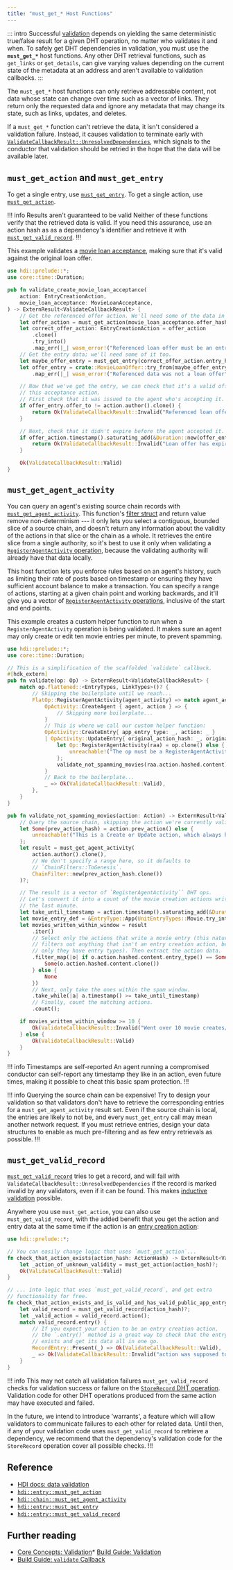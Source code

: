 ```yaml
---
title: "must_get_* Host Functions"
---
```


::: intro
Successful [validation](/build/validation) depends on yielding the same deterministic true/false result for a given DHT operation, no matter who validates it and when. To safely get DHT dependencies in validation, you must use the **`must_get_*`** host functions. Any other DHT retrieval functions, such as `get_links` or `get_details`, can give varying values depending on the current state of the metadata at an address and aren't available to validation callbacks.
:::

The `must_get_*` host functions can only retrieve addressable content, not data whose state can change over time such as a vector of links. They return only the requested data and ignore any metadata that may change its state, such as links, updates, and deletes.

If a `must_get_*` function can't retrieve the data, it isn't considered a validation failure. Instead, it causes validation to terminate early with [`ValidateCallbackResult::UnresolvedDependencies`](https://docs.rs/holochain_integrity_types/latest/holochain_integrity_types/validate/enum.ValidateCallbackResult.html#variant.UnresolvedDependencies), which signals to the conductor that validation should be retried in the hope that the data will be available later.

## `must_get_action` and `must_get_entry`

To get a single entry, use [`must_get_entry`](https://docs.rs/hdi/latest/hdi/entry/fn.must_get_entry.html). To get a single action, use [`must_get_action`](https://docs.rs/hdi/latest/hdi/entry/fn.must_get_action.html).

!!! info Results aren't guaranteed to be valid
Neither of these functions verify that the retrieved data is valid. If you need this assurance, use an action hash as as a dependency's identifier and retrieve it with [`must_get_valid_record`](#must-get-valid-record).
!!!

This example validates a [movie loan acceptance](/build/identifiers/#in-dht-data), making sure that it's valid against the original loan offer.

```rust
use hdi::prelude::*;
use core::time::Duration;

pub fn validate_create_movie_loan_acceptance(
    action: EntryCreationAction,
    movie_loan_acceptance: MovieLoanAcceptance,
) -> ExternResult<ValidateCallbackResult> {
    // Get the referenced offer action. We'll need some of the data in there.
    let offer_action = must_get_action(movie_loan_acceptance.offer_hash.clone())?.hashed.content;
    let correct_offer_action: EntryCreationAction = offer_action
        .clone()
        .try_into()
        .map_err(|_| wasm_error!("Referenced loan offer must be an entry creation action"))?;
    // Get the entry data; we'll need some of it too.
    let maybe_offer_entry = must_get_entry(correct_offer_action.entry_hash().clone())?.content;
    let offer_entry = crate::MovieLoanOffer::try_from(maybe_offer_entry)
        .map_err(|_| wasm_error!("Referenced data was not a loan offer"))?;

    // Now that we've got the entry, we can check that it's a valid offer for
    // this acceptance action.
    // First check that it was issued to the agent who's accepting it.
    if offer_entry.offer_to != action.author().clone() {
        return Ok(ValidateCallbackResult::Invalid("Referenced loan offer wasn't issued to accepting agent".into()));
    }

    // Next, check that it didn't expire before the agent accepted it.
    if offer_action.timestamp().saturating_add(&Duration::new(offer_entry.offer_expires_seconds.into(), 0)) < action.timestamp().clone() {
        return Ok(ValidateCallbackResult::Invalid("Loan offer has expired".into()));
    }

    Ok(ValidateCallbackResult::Valid)
}
```

## `must_get_agent_activity`

You can query an agent's existing source chain records with [`must_get_agent_activity`](https://docs.rs/hdi/latest/hdi/chain/fn.must_get_agent_activity.html). This function's [filter struct](https://docs.rs/holochain_integrity_types/latest/holochain_integrity_types/chain/struct.ChainFilter.html) and return value remove non-determinism --- it only lets you select a contiguous, bounded slice of a source chain, and doesn't return any information about the validity of the actions in that slice or the chain as a whole. It retrieves the entire slice from a single authority, so it's best to use it only when validating a [`RegisterAgentActivity` operation](/build/dht-operations/#register-agent-activity), because the validating authority will already have that data locally.

This host function lets you enforce rules based on an agent's history, such as limiting their rate of posts based on timestamp or ensuring they have sufficient account balance to make a transaction. You can specify a range of actions, starting at a given chain point and working backwards, and it'll give you a vector of [`RegisterAgentActivity` operations](/build/dht-operations/#register-agent-activity), inclusive of the start and end points.

This example creates a custom helper function to run when a `RegisterAgentActivity` operation is being validated. It makes sure an agent may only create or edit ten movie entries per minute, to prevent spamming. <!-- TODO: rewrite this if https://github.com/holochain/holochain/pull/5015 (chain filters until timestamp) is accepted -->

```rust
use hdi::prelude::*;
use core::time::Duration;

// This is a simplification of the scaffolded `validate` callback.
#[hdk_extern]
pub fn validate(op: Op) -> ExternResult<ValidateCallbackResult> {
    match op.flattened::<EntryTypes, LinkTypes>()? {
        // Skipping the boilerplate until we reach...
        FlatOp::RegisterAgentActivity(agent_activity) => match agent_activity {
            OpActivity::CreateAgent { agent, action } => {
                // Skipping more boilerplate...
            }
            // This is where we call our custom helper function:
            OpActivity::CreateEntry{ app_entry_type: _, action: _ }
            | OpActivity::UpdateEntry{ original_action_hash: _, original_entry_hash: _, app_entry_type: _, action: _ } => {
                let Op::RegisterAgentActivity(raa) = op.clone() else {
                    unreachable!("The op must be a RegisterAgentActivity op");
                };
                validate_not_spamming_movies(raa.action.hashed.content)
            }
            // Back to the boilerplate...
            _ => Ok(ValidateCallbackResult::Valid),
        },
    }
}

pub fn validate_not_spamming_movies(action: Action) -> ExternResult<ValidateCallbackResult> {
    // Query the source chain, skipping the action we're currently validating.
    let Some(prev_action_hash) = action.prev_action() else {
        unreachable!("This is a Create or Update action, which always has a prev_action_hash");
    };
    let result = must_get_agent_activity(
        action.author().clone(),
        // We don't specify a range here, so it defaults to
        // `ChainFilters::ToGenesis`.
        ChainFilter::new(prev_action_hash.clone())
    )?;

    // The result is a vector of `RegisterAgentActivity`` DHT ops.
    // Let's convert it into a count of the movie creation actions written in
    // the last minute.
    let take_until_timestamp = action.timestamp().saturating_add(&Duration::new(60, 0));
    let movie_entry_def = &EntryType::App(UnitEntryTypes::Movie.try_into()?);
    let movies_written_within_window = result
        .iter()
        // Select only the actions that write a movie entry (this naturally
        // filters out anything that isn't an entry creation action, because
        // only they have entry types). Then extract the action data.
        .filter_map(|o| if o.action.hashed.content.entry_type() == Some(movie_entry_def) {
            Some(o.action.hashed.content.clone())
        } else {
            None
        })
        // Next, only take the ones within the spam window.
        .take_while(|a| a.timestamp() >= take_until_timestamp)
        // Finally, count the matching actions.
        .count();

    if movies_written_within_window >= 10 {
        Ok(ValidateCallbackResult::Invalid("Went over 10 movie creates/edits in a minute".into()))
    } else {
        Ok(ValidateCallbackResult::Valid)
    }
}
```

!!! info Timestamps are self-reported
An agent running a compromised conductor can self-report any timestamp they like in an action, even future times, making it possible to cheat this basic spam protection.
!!!

!!! info Querying the source chain can be expensive!
Try to design your validation so that validators don't have to retrieve the corresponding entries for a `must_get_agent_activity` result set. Even if the source chain is local, the entries are likely to not be, and every `must_get_entry` call may mean another network request. If you must retrieve entries, design your data structures to enable as much pre-filtering and as few entry retrievals as possible.
!!!

## `must_get_valid_record`

[`must_get_valid_record`](https://docs.rs/hdi/latest/hdi/entry/fn.must_get_valid_record.html) tries to get a record, and will fail with `ValidateCallbackResult::UnresolvedDependencies` if the record is marked invalid by any validators, even if it can be found. This makes [inductive validation](/build/validate-callback/#inductive-validation) possible.

Anywhere you use `must_get_action`, you can also use `must_get_valid_record`, with the added benefit that you get the action and entry data at the same time if the action is an [entry creation action](/build/entries/#entries-and-actions):

```rust
use hdi::prelude::*;

// You can easily change logic that uses `must_get_action`...
fn check_that_action_exists(action_hash: ActionHash) -> ExternResult<ValidateCallbackResult> {
    let _action_of_unknown_validity = must_get_action(action_hash)?;
    Ok(ValidateCallbackResult::Valid)
}

// ... into logic that uses `must_get_valid_record`, and get extra
// functionality for free.
fn check_that_action_exists_and_is_valid_and_has_valid_public_app_entry(action_hash: ActionHash) -> ExternResult<ValidateCallbackResult> {
    let valid_record = must_get_valid_record(action_hash)?;
    let _valid_action = valid_record.action();
    match valid_record.entry() {
        // If you expect your action to be an entry creation action,
        // the `.entry()` method is a great way to check that the entry
        // exists and get its data all in one go.
        RecordEntry::Present(_) => Ok(ValidateCallbackResult::Valid),
        _ => Ok(ValidateCallbackResult::Invalid("action was supposed to create a public entry, but no entry was published".into()))
    }
}
```

!!! info This may not catch all validation failures
`must_get_valid_record` checks for validation success or failure on the [`StoreRecord` DHT operation](/build/dht-operations/#store-record). Validation code for other DHT operations produced from the same action may have executed and failed.

In the future, we intend to introduce 'warrants', a feature which will allow validators to communicate failures to each other for related data. Until then, if any of your validation code uses `must_get_valid_record` to retrieve a dependency, we recommend that the dependency's validation code for the `StoreRecord` operation cover all possible checks.
!!!

## Reference

* [HDI docs: data validation](https://docs.rs/hdi/latest/hdi/#data-validation)
* [`hdi::entry::must_get_action`](https://docs.rs/hdi/latest/hdi/entry/fn.must_get_action.html)
* [`hdi::chain::must_get_agent_activity`](https://docs.rs/hdi/latest/hdi/chain/fn.must_get_agent_activity.html)
* [`hdi::entry::must_get_entry`](https://docs.rs/hdi/latest/hdi/entry/fn.must_get_entry.html)
* [`hdi::entry::must_get_valid_record`](https://docs.rs/hdi/latest/hdi/entry/fn.must_get_valid_record.html)

## Further reading

* [Core Concepts: Validation](/concepts/7_validation/)* [Build Guide: Validation](/build/validation/)
* [Build Guide: `validate` Callback](/build/validate-callback/)